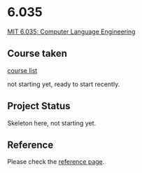 # 6.035

[MIT 6.035: Computer Language Engineering](http://6.035.scripts.mit.edu/sp16/index.html)

## Course taken

[course list](http://6.035.scripts.mit.edu/sp16/schedule.html)

not starting yet, ready to start recently.

## Project Status

Skeleton here, not starting yet.

## Reference

Please check the [reference page](http://6.035.scripts.mit.edu/sp16/references.html).